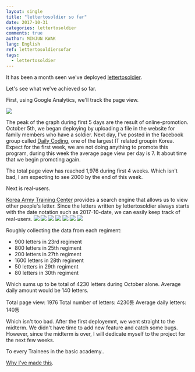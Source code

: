 ```yaml
---
layout: single
title: "lettertosoldier so far"
date: 2017-10-31
categories: lettertosoldier
comments: true
author: MINJUN KWAK
lang: English
ref: lettertosoldiersofar
tags:
  - lettertosoldier
---
```


It has been a month seen we've deployed [lettertosoldier]({{"https://minjunkwak.github.io/lettertosoldier/lettertosoldier-download/”}}).

Let's see what we've achieved so far.

First, using Google Analytics, we'll track the page view.

<img src="/assets/lettertosoldier/analytics_lettertosoldier.png">

The peak of the graph during first 5 days are the result of online-promotion. October 5th, we began deploying by uploading a file in the website for family members who have a soldier.
Next day, I've posted in the facebook group called [Daily Coding]("https://www.facebook.com/groups/codingeverybody/?hc_ref=ARSv7hX-MEzB3K1pnZiUH1r-BQWdWL8dIfxEkWfacSzC7mHZdaOuwujuzyqNkt-OYVM"), one of the largest IT related groupin Korea.
Expect for the first week, we are not doing anything to promote this program, during this week the average page view per day is 7. It about time that we begin promoting again.

The total page view has reached 1,976 during first 4 weeks. Which isn't bad, I am expecting to see 2000 by the end of this week.

Next is real-users.

[Korea Army Training Center]({{“http://www.katc.mil.kr/katc/corner/c25/letter.jsp?board_no=23&search%3Asearch_key%3Asearch=article_title&search%3Asearch_val%3Asearch=2017-10-“}}) provides a search engine that allows us to view other people's letter. Since the letters written by lettertosoldier always starts with the date notation such as 2017-10-date, we can easily keep track of real-users.
<img src="/assets/lettertosoldier/23regiment.png">
<img src="/assets/lettertosoldier/25regiment.png">
<img src="/assets/lettertosoldier/26regiment.png">
<img src="/assets/lettertosoldier/27regiment.png">
<img src="/assets/lettertosoldier/28regiment.png">
<img src="/assets/lettertosoldier/29regiment.png">
<img src="/assets/lettertosoldier/30regiment.png">

Roughly collecting the data from each regiment:
- 900 letters in 23rd regiment
- 800 letters in 25th regiment
- 200 letters in 27th regiment
- 1600 letters in 28th regiment
- 50 letters in 29th regiment
- 80 letters in 30th regiment

Which sums up to be total of 4230 letters during October alone.
Average daily amount would be 140 letters.

Total page view: 1976
Total number of letters: 4230통
Average daily letters: 140통

Which isn't too bad.
After the first deployemnt, we went straight to the midterm. We didn't have time to add new feature and catch some bugs.
However, since the midterm is over, I will dedicate myself to the project for the next few weeks.

To every Trainees in the basic academy..

[Why I've made this]({{"https://minjunkwak.github.io/blog/Letter-to-Soldier/"}}).
